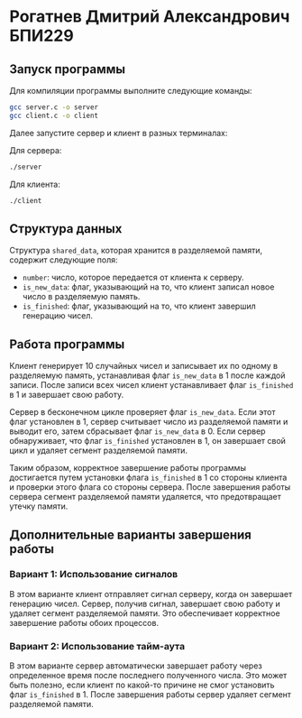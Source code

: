 # Рогатнев Дмитрий Александрович БПИ229

## Запуск программы

Для компиляции программы выполните следующие команды:

```bash
gcc server.c -o server
gcc client.c -o client
```

Далее запустите сервер и клиент в разных терминалах:


Для сервера:

```bash
./server
```

Для клиента:

```bash
./client
```

## Структура данных

Структура `shared_data`, которая хранится в разделяемой памяти, содержит следующие поля:

- `number`: число, которое передается от клиента к серверу.
- `is_new_data`: флаг, указывающий на то, что клиент записал новое число в разделяемую память.
- `is_finished`: флаг, указывающий на то, что клиент завершил генерацию чисел.

## Работа программы

Клиент генерирует 10 случайных чисел и записывает их по одному в разделяемую память, устанавливая флаг `is_new_data` в 1 
после каждой записи. После записи всех чисел клиент устанавливает флаг `is_finished` в 1 и завершает свою работу.

Сервер в бесконечном цикле проверяет флаг `is_new_data`. Если этот флаг установлен в 1, сервер считывает число из разделяемой 
памяти и выводит его, затем сбрасывает флаг `is_new_data` в 0. Если сервер обнаруживает, что флаг `is_finished` установлен в
1, он завершает свой цикл и удаляет сегмент разделяемой памяти.

Таким образом, корректное завершение работы программы достигается путем установки флага `is_finished` в 1 со стороны 
клиента и проверки этого флага со стороны сервера. После завершения работы сервера сегмент разделяемой памяти удаляется,
что предотвращает утечку памяти.

## Дополнительные варианты завершения работы

### Вариант 1: Использование сигналов

В этом варианте клиент отправляет сигнал серверу, когда он завершает генерацию чисел. Сервер, получив сигнал, завершает 
свою работу и удаляет сегмент разделяемой памяти. Это обеспечивает корректное завершение работы обоих процессов.

### Вариант 2: Использование тайм-аута

В этом варианте сервер автоматически завершает работу через определенное время после последнего полученного числа. Это 
может быть полезно, если клиент по какой-то причине не смог установить флаг `is_finished` в 1. После завершения работы 
сервер удаляет сегмент разделяемой памяти.
